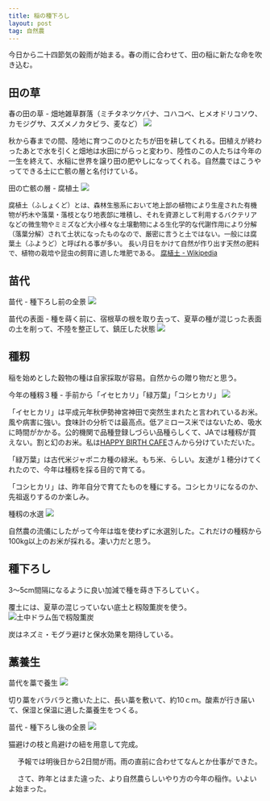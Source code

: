 ```yaml
---
title: 稲の種下ろし
layout: post
tag: 自然農
---
```



今日から二十四節気の穀雨が始まる。春の雨に合わせて、田の稲に新たな命を吹き込む。


## 田の草
春の田の草 - 畑地雑草群落（ミチタネツケバナ、コハコベ、ヒメオドリコソウ、カモジグサ、スズメノカタビラ、麦など）
<img src="http://farm9.staticflickr.com/8017/6958003266_af108c3b5d.jpg">

秋から春までの間、陸地に育つこのひとたちが田を耕してくれる。田植えが終わったあとで水を引くと畑地は水田にがらっと変わり、陸性のこの人たちは今年の一生を終えて、水稲に世界を譲り田の肥やしになってくれる。自然農ではこうやってできる土に亡骸の層と名付けている。

田の亡骸の層 - 腐植土
<img src="http://farm8.staticflickr.com/7080/7104076721_76094f8dbc.jpg">

>
<span class="deco" style="font-size:small;">腐植土（ふしょくど）とは、森林生態系において地上部の植物により生産された有機物が朽木や落葉・落枝となり地表部に堆積し、それを資源として利用するバクテリアなどの微生物やミミズなど大小様々な土壌動物による生化学的な代謝作用により分解（落葉分解）されて土状になったものなので、厳密に言うと土ではない。一般には腐葉土（ふようど）と呼ばれる事が多い。
長い月日をかけて自然が作り出す天然の肥料で、植物の栽培や昆虫の飼育に適した堆肥である。
<a href="http://ja.wikipedia.org/wiki/%e8%85%90%e6%a4%8d%e5%9c%9f" target="_blank" rel="nofollow">腐植土 - Wikipedia</a></span>



## 苗代
苗代 - 種下ろし前の全景
<img src="http://farm9.staticflickr.com/8159/7104046983_dcda9528de.jpg">

苗代の表面 - 種を蒔く前に、宿根草の根を取り去って、夏草の種が混じった表面の土を削って、不陸を整正して、鎮圧した状態
<img src="http://farm8.staticflickr.com/7050/6957982808_3bea2fcb5f.jpg">


## 種籾
稲を始めとした穀物の種は自家採取が容易。自然からの贈り物だと思う。

今年の種籾３種 - 手前から「イセヒカリ」「緑万葉」「コシヒカリ」
<img src="http://farm9.staticflickr.com/8016/6957999126_3d334555cb.jpg">

「イセヒカリ」は平成元年秋伊勢神宮神田で突然生まれたと言われているお米。風や病害に強い。食味計の分析では最高点。低アミロース米ではないため、吸水に時間がかかる。公的機関で品種登録しづらい品種らしくて、JAでは種籾が買えない。割と幻のお米。私は[HAPPY BIRTH CAFE](http://happybirthcafe.naganoblog.jp/)さんから分けていただいた。

「緑万葉」は古代米ジャポニカ種の緑米。もち米、らしい。友達が１穂分けてくれたので、今年は種籾を採る目的で育てる。

「コシヒカリ」は、昨年自分で育てたものを種にする。コシヒカリになるのか、先祖返りするのか楽しみ。


種籾の水選
<img src="http://farm8.staticflickr.com/7108/6957987094_35b98977ce.jpg">

自然農の流儀にしたがって今年は塩を使わずに水選別した。これだけの種籾から100kg以上のお米が採れる。凄い力だと思う。


## 種下ろし
3～5cm間隔になるように良い加減で種を蒔き下ろしていく。

覆土には、夏草の混じっていない底土と籾殻薫炭を使う。
<img src="http://farm9.staticflickr.com/8025/6991597472_0a3ba847dd.jpg" alt="土中ドラム缶で籾殻薫炭"/>

炭はネズミ・モグラ避けと保水効果を期待している。


## 藁養生
苗代を藁で養生
<img src="http://farm9.staticflickr.com/8156/6958018486_85a74787e0.jpg">

切り藁をバラバラと撒いた上に、長い藁を敷いて、約10ｃｍ。酸素が行き届いて、保湿と保温に適した藁養生をつくる。


苗代 - 種下ろし後の全景
<img src="http://farm8.staticflickr.com/7191/7104092745_410bb5e9d5.jpg">

猫避けの枝と鳥避けの紐を用意して完成。


　
予報では明後日から2日間が雨。雨の直前に合わせてなんとか仕事ができた。

　
さて、昨年とはまた違った、より自然農らしいやり方の今年の稲作。いよいよ始まった。
